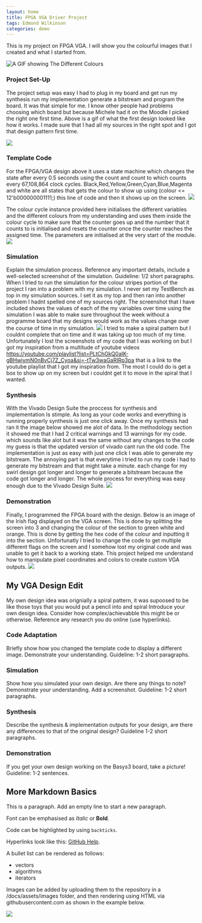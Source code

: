 ```yaml
---
layout: home
title: FPGA VGA Driver Project
tags: Edmond Wilkinson
categories: demo
---
```


This is my project on FPGA VGA. I will show you the colourful images that I created and what I started from.

![A GIF showing The Different Colours](https://raw.githubusercontent.com/Edmentos/SOC_Project/main/IMG_1861.gif)
### **Project Set-Up**
The project setup was easy I had to plug in my board and get run my synthesis run my implementation generate a bitstream and program the board. It was that simple for me.
I know other people had problems choosing which board but because Michele had it on the Moodle I picked the right one first time. Above is a gif of what the first design looked like how it works. I made sure that I had all my sources in the right spot and I got that design pattern first time.

<img src="https://raw.githubusercontent.com/Edmentos/SOC_Project/main/Images and videos/Project Summary.png">

### **Template Code**
For the FPGA/VGA design above it uses a state machine which changes the state after every 0.5 seconds using the count and count to which counts every 67,108,864 clock cycles. Black,Red,Yellow,Green,Cyan,Blue,Magenta and white are all states that gets the colour to show up using (colour <= 12'b000000001111;) this line of code and then it shows up on the screen.
<img src="https://raw.githubusercontent.com/Edmentos/SOC_Project/main/State_Machine.png">

The colour cycle instance provided here initialises the different variables and the different colours from my understanding and uses them inside the colour cycle to make sure that the counter goes up and the number that it counts to is initialised and resets the counter once the counter reaches the assigned time. The parameters are initialised at the very start of the module.
<img src="https://raw.githubusercontent.com/Edmentos/SOC_Project/main/Images and videos/TestBench.png">

### **Simulation**
Explain the simulation process. Reference any important details, include a well-selected screenshot of the simulation. Guideline: 1/2 short paragraphs.
When I tried to run the simulation for the colour stripes portion of the project I ran into a problem with my simulation. I never set my TestBench as top in my simulation sources. I set it as my top and then ran into another problem I hadnt spelled one of my sources right. The screenshot that I have included shows the values of each of the my variables over time using the simulation I was able to make sure throughout the week without a programme board that my designs would work as the values change over the course of time in my simulation. 
<img src="https://raw.githubusercontent.com/Edmentos/SOC_Project/main/Images and videos/Simulation.png">
I tried to make a spiral pattern but I couldnt complete that on time and it was taking up too much of my time. Unfortunately I lost the screenshots of my code that I was working on but I got my inspiration from a multitude of youtube videos https://youtube.com/playlist?list=PLtChGkQ0aIK-gBHwiymN0nBvCj7Z_Cyoa&si=-tTw3waGaRIRp3pa that is a link to the youtube playlist that I got my inspiration from. The most I could do is get a box to show up on my screen but i couldnt get it to move in the spiral that I wanted.

### **Synthesis**

With the Vivado Design Suite the proccess for synthesis and implementation Is stimple. As long as your code works and everything is running properly synthesis is just one click away. Once my synthesis had ran it the image below showed me alot of data. In the methodology section it showed me that I had 2 critical warnings and 13 warnings for my code. which sounds like alot but it was the same without any changes to the code my guess is that the updated version of vivado cant run the old code.
The implementation is just as easy with just one click I was able to generate my bitstream. The annoying part is that everytime i tried to run my code i had to generate my bitstream and that might take a minute. each change for my swirl design got longer and longer to generate a bitstream because the code got longer and longer. The whole process for everything was easy enough due to the Vivado Design Suite. 
<img src="https://raw.githubusercontent.com/Edmentos/SOC_Project/main/Images and videos/Design Runs.png">

### **Demonstration**
Finally, I programmed the FPGA board with the design. Below is an image of the Irish flag displayed on the VGA screen. This is done by splitting the screen into 3 and changing the colour of the section to green white and orange. This is done by getting the hex code of the colour and inputting it into the section. Unfortunatly I tried to change the code to get multiple different flags on the screen and I somehow lost my original code and was unable to get it back to a working state.
This project helped me understand how to manipulate pixel coordinates and colors to create custom VGA outputs.
<img src="https://raw.githubusercontent.com/Edmentos/SOC_Project/main/IMG_1939.jpg">

## **My VGA Design Edit**
My own design idea was orignially a spiral pattern, it was supoosed to be like those toys that you would put a pencil into and spiral
Introduce your own design idea. Consider how complex/achievabble this might be or otherwise. Reference any research you do online (use hyperlinks).
### **Code Adaptation**
Briefly show how you changed the template code to display a different image. Demonstrate your understanding. Guideline: 1-2 short paragraphs.
### **Simulation**
Show how you simulated your own design. Are there any things to note? Demonstrate your understanding. Add a screenshot. Guideline: 1-2 short paragraphs.
### **Synthesis**
Describe the synthesis & implementation outputs for your design, are there any differences to that of the original design? Guideline 1-2 short paragraphs.
### **Demonstration**
If you get your own design working on the Basys3 board, take a picture! Guideline: 1-2 sentences.

## **More Markdown Basics**
This is a paragraph. Add an empty line to start a new paragraph.

Font can be emphasised as *Italic* or **Bold**.

Code can be highlighted by using `backticks`.

Hyperlinks look like this: [GitHub Help](https://help.github.com/).

A bullet list can be rendered as follows:
- vectors
- algorithms
- iterators

Images can be added by uploading them to the repository in a /docs/assets/images folder, and then rendering using HTML via githubusercontent.com as shown in the example below.

<img src="https://raw.githubusercontent.com/melgineer/fpga-vga-verilog/main/docs/assets/images/VGAPrjSrcs.png">
